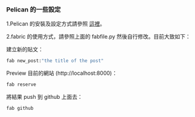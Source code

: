 ### Pelican 的一些設定

1.Pelican 的安裝及設定方式請參照 [這裡](http://victorgau.github.io/setting-up-pelican-for-github-pages.html)。

2.fabric 的使用方式，請參照上面的 fabfile.py 然後自行修改。目前大致如下：


建立新的貼文：
```bash
fab new_post:"the title of the post"
```


Preview 目前的網站 (http://localhost:8000)：
```bash
fab reserve
```


將結果 push 到 github 上面去：
```bash
fab github
```
